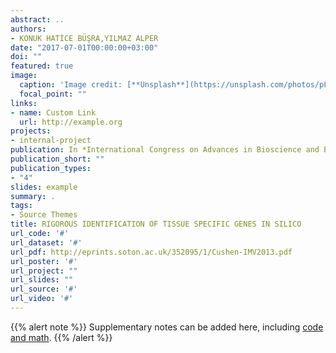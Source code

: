 ```yaml
---
abstract: ..
authors:
- KONUK HATİCE BÜŞRA,YILMAZ ALPER
date: "2017-07-01T00:00:00+03:00"
doi: ""
featured: true
image:
  caption: 'Image credit: [**Unsplash**](https://unsplash.com/photos/pLCdAaMFLTE)'
  focal_point: ""
links:
- name: Custom Link
  url: http://example.org
projects:
- internal-project
publication: In *International Congress on Advances in Bioscience and Biotechnology*
publication_short: ""
publication_types:
- "4"
slides: example
summary: .
tags:
- Source Themes
title: RIGOROUS IDENTIFICATION OF TISSUE SPECIFIC GENES IN SILICO
url_code: '#'
url_dataset: '#'
url_pdf: http://eprints.soton.ac.uk/352095/1/Cushen-IMV2013.pdf
url_poster: '#'
url_project: ""
url_slides: ""
url_source: '#'
url_video: '#'
---
```


{{% alert note %}}
Supplementary notes can be added here, including [code and math](https://sourcethemes.com/academic/docs/writing-markdown-latex/).
{{% /alert %}}
